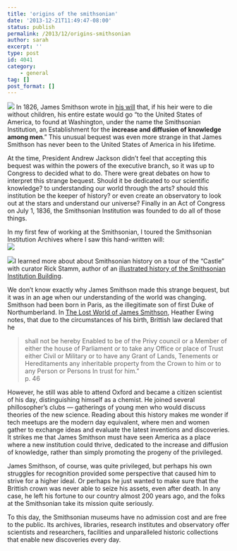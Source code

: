 ```yaml
---
title: 'origins of the smithsonian'
date: '2013-12-21T11:49:47-08:00'
status: publish
permalink: /2013/12/origins-smithsonian
author: sarah
excerpt: ''
type: post
id: 4041
category:
    - general
tag: []
post_format: []
---
```

![](http://farm3.staticflickr.com/2823/8807316859_8213861fa0_m.jpg) In 1826, James Smithson wrote in [his will](http://siarchives.si.edu/history/exhibits/stories/last-will-and-testament-october-23-1826) that, if his heir were to die without children, his entire estate would go “to the United States of America, to found at Washington, under the name the Smithsonian Institution, an Establishment for the **increase and diffusion of knowledge among men**.” This unusual bequest was even more strange in that James Smithson has never been to the United States of America in his lifetime.

At the time, President Andrew Jackson didn’t feel that accepting this bequest was within the powers of the executive branch, so it was up to Congress to decided what to do. There were great debates on how to interpret this strange bequest. Should it be dedicated to our scientific knowledge? to understanding our world through the arts? should this institution be the keeper of history? or even create an observatory to look out at the stars and understand our universe? Finally in an Act of Congress on July 1, 1836, the Smithsonian Institution was founded to do all of those things.

In my first few of working at the Smithsonian, I toured the Smithsonian Institution Archives where I saw this hand-written will:  
[![](http://monosnap.com/image/z26881JdFyYpzQFT6tvM3LQc4.png)](http://siarchives.si.edu/history/exhibits/stories/last-will-and-testament-october-23-1826)

![](http://distilleryimage10.s3.amazonaws.com/77c978c0d74711e287a122000ae90f87_7.jpg)I learned more about about Smithsonian history on a tour of the “Castle” with curator Rick Stamm, author of an [illustrated history of the Smithsonian Institution Building](http://www.amazon.com/The-Castle-Second-Edition-Illustrated/dp/1588343510).

We don’t know exactly why James Smithson made this strange bequest, but it was in an age when our understanding of the world was changing. Smithson had been born in Paris, as the illegitimate son of first Duke of Northumberland. In [The Lost World of James Smithson](http://www.amazon.com/The-Lost-World-James-Smithson/dp/B001G7R84C), Heather Ewing notes, that due to the circumstances of his birth, Brittish law declared that he

> shall not be hereby Enabled to be of the Privy council or a Member of either the house of Parliament or to take any Office or place of Trust either Civil or Military or to have any Grant of Lands, Tenements or Hereditaments any inheritable property from the Crown to him or to any Person or Persons In trust for him.”   
> p. 46

However, he still was able to attend Oxford and became a citizen scientist of his day, distinguishing himself as a chemist. He joined several phillosopher’s clubs — gatherings of young men who would discuss theories of the new science. Reading about this history makes me wonder if tech meetups are the modern day equivalent, where men and women gather to exchange ideas and evaluate the latest inventions and discoveries. It strikes me that James Smithson must have seen America as a place where a new institution could thrive, dedicated to the increase and diffusion of knowledge, rather than simply promoting the progeny of the privileged.

James Smithson, of course, was quite privileged, but perhaps his own struggles for recognition provided some perspective that caused him to strive for a higher ideal. Or perhaps he just wanted to make sure that the Brittish crown was never able to seize his assets, even after death. In any case, he left his fortune to our country almost 200 years ago, and the folks at the Smithsonian take its mission quite seriously.

To this day, the Smithsonian museums have no admission cost and are free to the public. Its archives, libraries, research institutes and observatory offer scientists and researchers, facilities and unparalleled historic collections that enable new discoveries every day.